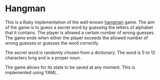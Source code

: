 Hangman
=======

This is a Ruby implementation of the well-known [hangman](https://en.wikipedia.org/wiki/Hangman_(game)) game. The aim of the game is to guess a secret word by guessing the letters of alphabet that it contains. The player is allowed a certain number of wrong guesses. The game ends when either the player exceeds the allowed number of wrong guesses or guesses the word correctly.

The secret word is randomly chosen from a dictionary. The word is 5 to 12 characters long and is a proper noun.

The game allows for its state to be saved at any moment. This is implemented using YAML.